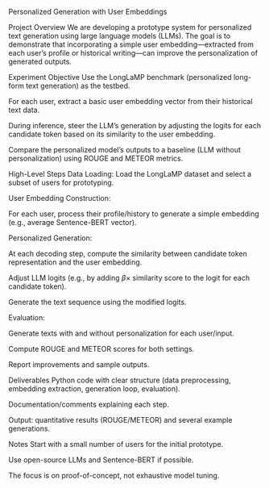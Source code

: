 Personalized Generation with User Embeddings 

Project Overview
We are developing a prototype system for personalized text generation using large language models (LLMs). The goal is to demonstrate that incorporating a simple user embedding—extracted from each user’s profile or historical writing—can improve the personalization of generated outputs.

Experiment Objective
Use the LongLaMP benchmark (personalized long-form text generation) as the testbed.

For each user, extract a basic user embedding vector from their historical text data.

During inference, steer the LLM’s generation by adjusting the logits for each candidate token based on its similarity to the user embedding.

Compare the personalized model’s outputs to a baseline (LLM without personalization) using ROUGE and METEOR metrics.

High-Level Steps
Data Loading: Load the LongLaMP dataset and select a subset of users for prototyping.

User Embedding Construction:

For each user, process their profile/history to generate a simple embedding (e.g., average Sentence-BERT vector).

Personalized Generation:

At each decoding step, compute the similarity between candidate token representation and the user embedding.

Adjust LLM logits (e.g., by adding $\beta \times$ similarity score to the logit for each candidate token).

Generate the text sequence using the modified logits.

Evaluation:

Generate texts with and without personalization for each user/input.

Compute ROUGE and METEOR scores for both settings.

Report improvements and sample outputs.

Deliverables
Python code with clear structure (data preprocessing, embedding extraction, generation loop, evaluation).

Documentation/comments explaining each step.

Output: quantitative results (ROUGE/METEOR) and several example generations.

Notes
Start with a small number of users for the initial prototype.

Use open-source LLMs and Sentence-BERT if possible.

The focus is on proof-of-concept, not exhaustive model tuning.

